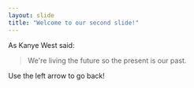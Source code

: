 ```yaml
---
layout: slide
title: "Welcome to our second slide!"
---
```


As Kanye West said:

> We're living the future so
> the present is our past.

Use the left arrow to go back!
